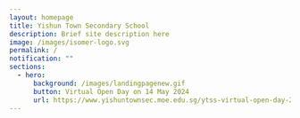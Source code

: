 ```yaml
---
layout: homepage
title: Yishun Town Secondary School
description: Brief site description here
image: /images/isomer-logo.svg
permalink: /
notification: ""
sections:
  - hero:
      background: /images/landingpagenew.gif
      button: Virtual Open Day on 14 May 2024
      url: https://www.yishuntownsec.moe.edu.sg/ytss-virtual-open-day-2024/
---
```


